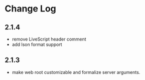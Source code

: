 # Change Log

## 2.1.4

 - remove LiveScript header comment
 - add lson format support


## 2.1.3

 - make web root customizable and formalize server arguments.
